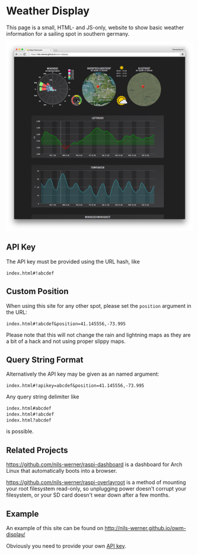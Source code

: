 Weather Display
===============

This page is a small, HTML- and JS-only, website to show basic weather information for a sailing spot in southern germany.

![Screenshot](img/screenshot.png)

## API Key

The API key must be provided using the URL hash, like

    index.html#!abcdef

## Custom Position

When using this site for any other spot, please set the `position` argument in the URL:

    index.html#!abcdef&position=41.145556,-73.995

Please note that this will not change the rain and lightning maps as they are
a bit of a hack and not using proper slippy maps.

## Query String Format

Alternatively the API key may be given as an named argument:

    index.html#!apikey=abcdef&position=41.145556,-73.995

Any query string delimiter like

    index.html#abcdef
    index.html#!abcdef
    index.html?abcdef

is possible.

## Related Projects

<https://github.com/nils-werner/raspi-dashboard> is a dashboard for Arch Linux that automatically
boots into a browser.

<https://github.com/nils-werner/raspi-overlayroot> is a method of mounting your root filesystem read-only,
so unplugging power doesn't corrupt your filesystem, or your SD card doesn't wear down after a few months.


## Example

An example of this site can be found on <http://nils-werner.github.io/owm-display/>

Obviously you need to provide your own [API key](https://darksky.net/dev/).
